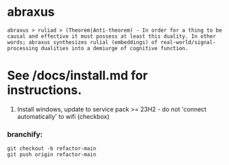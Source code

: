 # abraxus

`abraxus > ruliad > (Theorem|Anti-theorem) - In order for a thing to be causal and effective it must possess at least this duality. In other words; abraxus synthesizes rulial (embeddings) of real-world/signal-processing dualities into a demiurge of cognitive function.`


# See /docs/install.md for instructions.
1) Install windows, update to service pack >= 23H2 - do not 'connect automatically' to wifi (checkbox)


### branchify:
```
git checkout -b refactor-main
git push origin refactor-main
```